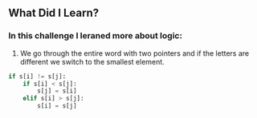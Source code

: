 ## What Did I Learn?

### In this challenge I leraned more about logic:

1. We go through the entire word with two pointers and if the letters are different we switch to the smallest element.
```python
if s[i] != s[j]:
    if s[i] < s[j]:
        s[j] = s[i]
    elif s[i] > s[j]:
        s[i] = s[j]
```